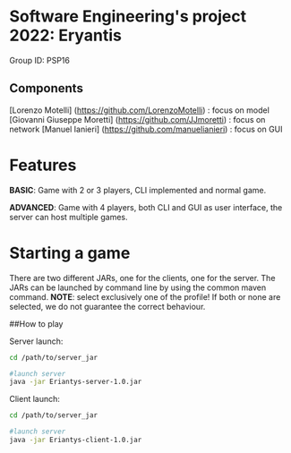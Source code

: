# Software Engineering's project 2022: Eryantis

Group ID: PSP16

## Components

[Lorenzo Motelli] (https://github.com/LorenzoMotelli) : focus on model
[Giovanni Giuseppe Moretti] (https://github.com/JJmoretti) : focus on network
[Manuel Ianieri] (https://github.com/manuelianieri) : focus on GUI

# Features

**BASIC**: Game with 2 or 3 players, CLI implemented and normal game.

**ADVANCED**: Game with 4 players, both CLI and GUI as user interface, the server can host multiple games.

# Starting a game
There are two different JARs, one for the clients, one for the server. The JARs can be launched by command line by using the common maven command.
**NOTE**: select exclusively one of the profile! If both or none are selected, we do not guarantee the correct behaviour.

##How to play

Server launch:
```bash
cd /path/to/server_jar

#launch server
java -jar Eriantys-server-1.0.jar
```

Client launch:
```bash
cd /path/to/server_jar

#launch server
java -jar Eriantys-client-1.0.jar
```
